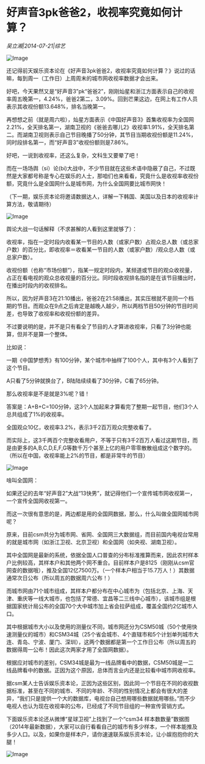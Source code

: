 # 好声音3pk爸爸2，收视率究竟如何计算？

*吴立湘|2014-07-21|综艺*

![Image](http://p2.pstatp.com/large/6c350001ebc16afd9a6b)

还记得前天娱乐资本论在《好声音3pk爸爸2，收视率究竟如何计算？》说过的话嘛，每到周一（工作日）上周周末的城市网收视率数据才会出来。

好吧，今天果然又是“好声音3”pk“爸爸2”，刚刚灿星和浙江方面表示自己的收视率周五晚第一，4.24%，爸爸2第二，3.09%。回到芒果这边，在网上有工作人员表示其收视份额13.648%，排名当晚第一。

再想想之前（就是周六啦），灿星方面表示《中国好声音3》首集收视率为全国网2.21%，全天排名第一，湖南卫视的《爸爸去哪儿2》收视率1.91%，全天排名第二。而湖南卫视则表示自己节目晚播了50分钟，其节目当期收视份额是11.24%，同时段排名第一，而“好声音3”收视份额则是7.86%。

好吧，一说到收视率，还这么复杂，文科生又要晕了吧！

而在一场场舆（si）论(bi)大战中，不少节目就在这些术语中隐蔽了自己，不过既然是大家都号称是专心在娱乐的人士，那咱们也来看看，究竟什么是收视率收视份额，究竟什么是全国网什么是城市网，为什么全国网要比城市网快！

（下一期，娱乐资本论将邀请数据达人，详解一下韩国、美国以及日本的收视率计算方法，敬请期待）

![Image](http://p2.pstatp.com/large/6c350001ebc0e206f33e)

舆论大战一句话解释（不求甚解的人看到这里就够了）：

收视率，指在一定时段内收看某一节目的人数（或家户数）占观众总人数（或总家户数）的百分比，即收视率＝收看某一节目的人数（或家户数）/观众总人数（或总家户数）。

收视份额（也称“市场份额”），指某一规定时段内，某频道或节目的观众收视量，占正在看电视的观众总收视量的百分比。同时段收视排名指的是在该节目播出时，在播出时段内的收视排名。

所以，因为好声音3在21:10播出，爸爸2在21:58播出，其实压根就不是同一个档期的节目。而观众在9点之后肯定是越晚人越少，所以两档节目50分钟的节目时间差，也导致了收视率和收视份额的差异。

不过要说明的是，并不是只有看全了节目的人才算进收视率，只看了3分钟也能算，但并不是算一个整体。

比如说：

一期《中国梦想秀》有100分钟，某个城市中抽样了100个人，其中有3个人看到了这个节目。

A只看了5分钟就换台了，B陆陆续续看了30分钟，C看了65分钟。

那么收视率是不是就是3%呢？错！

答案是：A+B+C=100分钟，这3个人加起来才算看完了整期一起节目，他们3个人总共组成了1%的收视率。

全国观众10亿，收视率3.2%，表示3千2百万观众完整收看了。

而实际上，这3千两百个完整收看用户，不等于只有3千2百万人看过这期节目，而是由更多的A,B,C,D,E,F,G等数千万个甚至上亿的用户零零散散组成这个数字的。（所以在中国，收视率能上2%的节目，都是非常牛的节目）

![Image](http://p3.pstatp.com/large/6c330005d2fd65e2e3b7)

啥叫全国网：

如果还记的去年“好声音2”大战“13快男”，就记得他们一个宣传城市网收视第一，一个宣传全国网收视第一。

而这一次很有意思的是，两边都是用的全国网数据，那么，什么叫做全国网城市网呢？

原来，目前csm共分为城市网、省网、全国网三大数据组，而目前国内电视台常用的就是城市网（如浙江卫视、北京卫视）和全国网（如央视、湖南卫视）。

其中全国网是最新的系统，依据全国人口普查的分布标准推算而来，因此农村样本户比例较高，其样本户和其他两个网不重合。目前样本户是8125（刚刚从csm官网查的数据哦），推及全国12亿7500万。（一个样本户相当于15.7万人！）其数据通常次日公布（所以周五的数据周六公布！）

而城市网由71个城市组成，其样本户都分布在中心城市为（包括北京、上海、天津、重庆等一线大城市，也包括了常德、宜昌等二三线中心城市），该城市组是根据国家统计局公布的全国70个大中城市加上省会拉萨组成，覆盖全国约2亿城市人口。

其中根据城市大小以及使用的测量仪不同，城市网还分为CSM50城（50个使用快速测量仪的城市）和CSM34城（25个省会城市、4个直辖市和5个计划单列城市大连、青岛、宁波、厦门、深圳），这两个数据都是第一个工作日公布（所以周五的数据得周一公布！因此这次两家才用了全国网数据）。

根据应对城市的差别，CSM34城是最为一线品牌看中的数据，CSM50城是一二线品牌看中的数据。正因为这个原因，总体而言业内还是比较看中城市网收视率。

据csm某人士告诉娱乐资本论，正因为这些区别，因此同一个节目在不同的收视数据标准，甚至在不同的城市、不同的年龄、不同的性别情况上都会有很大的差异，“我们只是提供一个大的数据库，电视台自己想用哪些数据就用哪些。”而不少电视人也认为现在收视率的公布，已经成了不同节目组的一种宣传营销方式。

下面娱乐资本论还从微博“星球卫视”上找到了一个“csm34 样本数数量”数据图（2014年最新数据），大家可以自行看看自己的城市有多少样本，一个样本能推及多少人口。以及，如果你是样本户，请你速速联系娱乐资本论，让小娱抱抱你的大腿！

![Image](http://p3.pstatp.com/large/6c3700017a3f295f8ef5)

